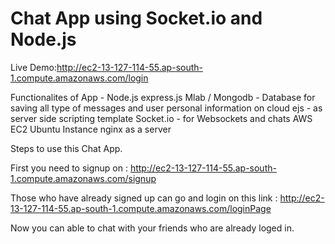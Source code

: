 # Chat App using Socket.io and Node.js
Live Demo:http://ec2-13-127-114-55.ap-south-1.compute.amazonaws.com/login

Functionalites of App -
Node.js
express.js
Mlab / Mongodb - Database for saving all type of messages and user personal information on cloud 
ejs - as server side scripting template
Socket.io - for Websockets and chats
AWS EC2 Ubuntu Instance
nginx as a server

Steps to use this Chat App.

First you need to signup on : http://ec2-13-127-114-55.ap-south-1.compute.amazonaws.com/signup

Those who have already signed up can go and login on this link : http://ec2-13-127-114-55.ap-south-1.compute.amazonaws.com/loginPage

Now you can able to chat with your friends who are already loged in.
